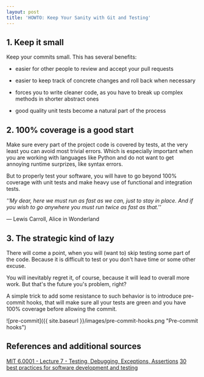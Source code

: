 ```yaml
---
layout: post
title: 'HOWTO: Keep Your Sanity with Git and Testing'
---
```


## 1. Keep it small
Keep your commits small. This has several benefits:
- easier for other people to review and accept your pull requests

- easier to keep track of concrete changes and roll back when necessary
- forces you to write cleaner code, as you have to break up complex methods in shorter abstract ones
- good quality unit tests become a natural part of the process

## 2. 100% coverage is a good start
Make sure every part of the project code is covered by tests, at the very least you can avoid most trivial errors. Which is especially important when you are working with languages like Python and do not want to get annoying runtime surprizes, like syntax errors.

But to properly test your software, you will have to go beyond 100% coverage with unit tests and make heavy use of functional and integration tests.

*''My dear, here we must run as fast as we can, just to stay in place. And if you wish to go anywhere you must run twice as fast as that.''*

— Lewis Carroll, Alice in Wonderland


## 3. The strategic kind of lazy
There will come a point, when you will (want to) skip testing some part of the code. Because it is difficult to test or you don't have time or some other excuse. 

You will inevitably regret it, of course, because it will lead to overall more work. But that's the future you's problem, right?

A simple trick to add some resistance to such behavior is to introduce pre-commit hooks, that will make sure all your tests are green and you have 100% coverage before allowing the commit.

![pre-commit]({{ site.baseurl }}/images/pre-commit-hooks.png "Pre-commit hooks")

## References and additional sources
[MIT 6.0001 - Lecture 7 - Testing, Debugging, Exceptions, Assertions](https://ocw.mit.edu/courses/6-0001-introduction-to-computer-science-and-programming-in-python-fall-2016/resources/mit6_0001f16_lec7/)
[30 best practices for software development and testing](https://opensource.com/article/17/5/30-best-practices-software-development-and-testing)